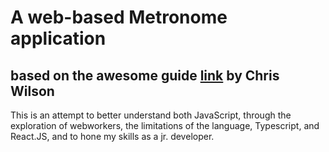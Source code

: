 # A web-based Metronome application

## based on the awesome guide [link](https://www.html5rocks.com/en/tutorials/audio/scheduling/) by Chris Wilson

This is an attempt to better understand both JavaScript, through the exploration of webworkers, the limitations of the language, Typescript, and React.JS, and to hone my skills as a jr. developer.
